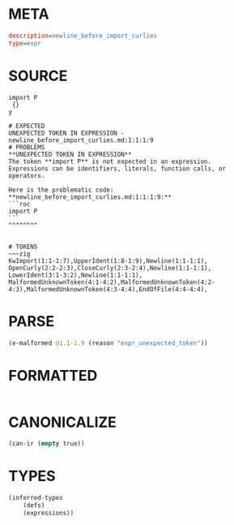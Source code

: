 # META
~~~ini
description=newline_before_import_curlies
type=expr
~~~
# SOURCE
~~~roc
import P
 {}
y
~~~
~~~
# EXPECTED
UNEXPECTED TOKEN IN EXPRESSION - newline_before_import_curlies.md:1:1:1:9
# PROBLEMS
**UNEXPECTED TOKEN IN EXPRESSION**
The token **import P** is not expected in an expression.
Expressions can be identifiers, literals, function calls, or operators.

Here is the problematic code:
**newline_before_import_curlies.md:1:1:1:9:**
```roc
import P
```
^^^^^^^^


# TOKENS
~~~zig
KwImport(1:1-1:7),UpperIdent(1:8-1:9),Newline(1:1-1:1),
OpenCurly(2:2-2:3),CloseCurly(2:3-2:4),Newline(1:1-1:1),
LowerIdent(3:1-3:2),Newline(1:1-1:1),
MalformedUnknownToken(4:1-4:2),MalformedUnknownToken(4:2-4:3),MalformedUnknownToken(4:3-4:4),EndOfFile(4:4-4:4),
~~~
# PARSE
~~~clojure
(e-malformed @1.1-1.9 (reason "expr_unexpected_token"))
~~~
# FORMATTED
~~~roc

~~~
# CANONICALIZE
~~~clojure
(can-ir (empty true))
~~~
# TYPES
~~~clojure
(inferred-types
	(defs)
	(expressions))
~~~
